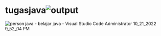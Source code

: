 # tugasjava![output](https://user-images.githubusercontent.com/92783916/197225592-76edfe03-de76-40e1-891f-6b77dac0505c.png)
![person java - belajar java - Visual Studio Code  Administrator  10_21_2022 9_52_04 PM](https://user-images.githubusercontent.com/92783916/197225603-8f0ea500-79dc-4896-8231-c217960a1aba.png)

